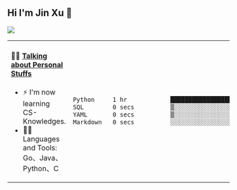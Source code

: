 
## Hi I'm Jin Xu 👋
![](https://komarev.com/ghpvc/?username=jiayouxujin&color=brightgreen&label=PROFILE+VIEWS)



<table align="center">
<tr>
<td valign="top" width="60%">

#### 🏋️‍♀️ <a href="https://github.com/jiayouxujin" target="_blank">Talking about Personal Stuffs</a>
<!-- recent_releases starts -->

- ⚡  I'm now learning CS-Knowledges.  
- 🏊‍♂️ Languages and Tools: Go、Java、Python、C
<!-- recent_releases ends -->
</td>
<td>
 
<!--START_SECTION:waka-->

```txt
Python     1 hr            ████████████████████████▒   96.92 %
SQL        0 secs          ▒░░░░░░░░░░░░░░░░░░░░░░░░   01.43 %
YAML       0 secs          ▒░░░░░░░░░░░░░░░░░░░░░░░░   01.31 %
Markdown   0 secs          ░░░░░░░░░░░░░░░░░░░░░░░░░   00.34 %
```

<!--END_SECTION:waka-->
 
</td>
</tr>
</table>





